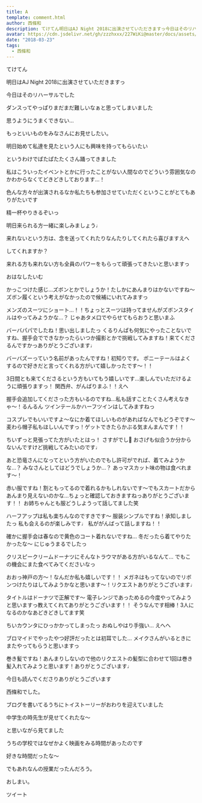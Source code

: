 ```yaml
---
title: A
template: comment.html
author: 西條和
description: てけてん明日はAJ Night 2018に出演させていただきますっ今日はそのリハーサルでしたダンスってやっぱりまだまだ難しいなぁと思ってしまいました思うように...
avatar: https://cdn.jsdelivr.net/gh/zzzhxxx/227WiKi@master/docs/assets/photo/avatar/nagomi.jpg
date: "2018-03-23"
tags:
  - 西條和
---
```
















てけてん





明日はAJ Night 2018に出演させていただきますっ










今日はそのリハーサルでした










ダンスってやっぱりまだまだ難しいなぁと思ってしまいました










思うようにうまくできない…






もっといいものをみなさんにお見せしたい。







明日始めて私達を見たという人にも興味を持ってもらいたい











というわけでぱたぱたたくさん踊ってきました
















私はこういったイベントとかに行ったことがない人間なのでどういう雰囲気なのかわからなくてどきどきしております…！











色んな方々が出演されるなか私たちも参加させていただくということがとてもありがたいです










精一杯やりきるぞいっ










明日来られる方一緒に楽しみましょう♩










来れないという方は、念を送ってくれたりなんたりしてくれたら喜びますえへ










してくれますか？









来れる方も来れない方も全員のパワーをもらって頑張ってきたいと思いますっ

















おはなしたいむ







かっこつけた感じ…ズボンとかでしょうか！たしかにあんまりはかないですね〜
ズボン履くという考えがなかったので候補にいれてみますっ






メンズのスーツにショート…！！ちょっとスーツは持ってませんがズボンスタイルはやってみようかな…？
じゃあタメ口でやらせてもらおうと思いまふ







バーバパパでしたね！思い出しましたっ
くるりんぱも何気にやったことないですね、握手会でできなかったらいつか撮影とかで挑戦してみますね！来てくださるんですかっありがとうございます♩






バーバズーっていう名前があったんですね！初知りです。
ポニーテールはよくするので好きだと言ってくれる方がいて嬉しかったです〜！！






3日間とも来てくださるという方もいてもう嬉しいです…楽しんでいただけるように頑張りますっ！
関西弁、がんばりまふ！！えへ






握手会追加してくださった方もいるのですね…私も話すことたくさん考えなきゃ〜！るんるん
ツインテールかハーフツインはしてみますねっ





コスプレでもいいですよ〜なにか着てほしいものがあればなんでもどうぞです〜
麦わら帽子私もほしいんですっ！ゲットできたらかぶる気まんまんです！！






ちいずっと見張ってた方がいたとはっ！
さすがでし🦁
おさげも似合うか分からないんですけど挑戦してみたいのです♩








あと恐竜さんになってという方がいたのでもし許可がでれば、着てみようかな…？
みなさんとしてはどうでしょうか…？
あっマスカット味の物は食べれます〜！





赤い服ですね！割ともってるので着れるかもしれないです〜でもスカートだからあんまり見えないのかな…ちょっと確認しておきますねっありがとうございます！！
お姉ちゃんとも服どうしようって話してました笑




ハーフアップは私も楽ちんなのですきです〜
服装シンプルですね！承知しましたっ
私も会えるのが楽しみです♩
私ががんばって話しますね！！







確かに握手会は春なので黄色のコート着れないですね…
冬だったら着てやりたかったな〜
にじゅうまるでしたっ






クリスピークリームドーナツにそんなトラウマがある方がいるなんて…
でもこの機会にまた食べてみてくださいなっ






おおっ神戸の方〜！なんだか私も嬉しいです！！
メガネはもってないのでリボンつけたりはしてみようかなと思います〜！リクエストありがとうございます♩






タイトルはドーナツで正解です〜
電子レンジであっためるの今度やってみようと思いますっ教えてくれてありがとうございます！！
そうなんです相棒！3人になるのかなあどきどきしてます笑







ちいカウンタにひっかかってしまったっ
おぬしやはり手強い…
えへへ





ブロマイドでやったやつ好評だったとは初耳でした…
メイクさんがいるときにまたやってもらうと思いますっ





巻き髪ですね！あんまりしないので他のリクエストの髪型に合わせて1回は巻き髪入れてみようと思います！ありがとうございます♩









今日も読んでくださりありがとうございます




西條和でした。








ブログを書いてるうちにトイストーリーがおわりを迎えていました








中学生の時先生が見せてくれたな〜







と思いながら見てました








うちの学校ではなぜかよく映画をみる時間があったのです








好きな時間だったな〜








でもあれなんの授業だったんだろう。













おしまい。


ツイート



